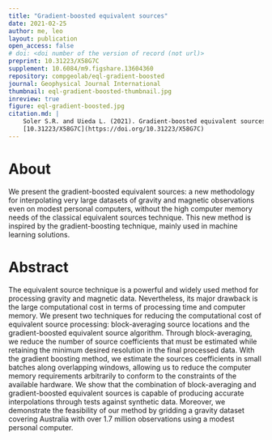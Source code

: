 ```yaml
---
title: "Gradient-boosted equivalent sources"
date: 2021-02-25
author: me, leo
layout: publication
open_access: false
# doi: <doi number of the version of record (not url)>
preprint: 10.31223/X58G7C
supplement: 10.6084/m9.figshare.13604360
repository: compgeolab/eql-gradient-boosted
journal: Geophysical Journal International
thumbnail: eql-gradient-boosted-thumbnail.jpg
inreview: true
figure: eql-gradient-boosted.jpg
citation.md: |
    Soler S.R. and Uieda L. (2021). Gradient-boosted equivalent sources. doi:
    [10.31223/X58G7C](https://doi.org/10.31223/X58G7C)
---
```


# About

We present the gradient-boosted equivalent sources: a new methodology for interpolating very large datasets of gravity and magnetic observations even on modest personal computers, without the high computer memory needs of the classical equivalent sources technique. This new method is inspired by the gradient-boosting technique, mainly used in machine learning solutions.

# Abstract

The equivalent source technique is a powerful and widely used method for
processing gravity and magnetic data. Nevertheless, its major drawback is the
large computational cost in terms of processing time and computer memory. We
present two techniques for reducing the computational cost of equivalent source
processing: block-averaging source locations and the gradient-boosted
equivalent source algorithm. Through block-averaging, we reduce the number of
source coefficients that must be estimated while retaining the minimum desired
resolution in the final processed data. With the gradient boosting method, we
estimate the sources coefficients in small batches along overlapping windows,
allowing us to reduce the computer memory requirements arbitrarily to conform
to the constraints of the available hardware. We show that the combination of
block-averaging and gradient-boosted equivalent sources is capable of producing
accurate interpolations through tests against synthetic data. Moreover, we
demonstrate the feasibility of our method by gridding a gravity dataset
covering Australia with over 1.7 million observations using a modest personal
computer.
